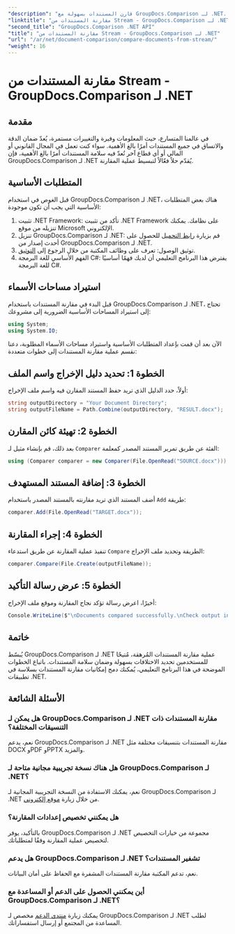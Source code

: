 ```yaml
---
"description": "قارن المستندات بسهولة مع GroupDocs.Comparison لـ .NET. قارن المستندات بسهولة وتأكد من دقة جميع الملفات."
"linktitle": "مقارنة المستندات من Stream - GroupDocs.Comparison لـ .NET"
"second_title": "GroupDocs.Comparison .NET API"
"title": "مقارنة المستندات من Stream - GroupDocs.Comparison لـ .NET"
"url": "/ar/net/document-comparison/compare-documents-from-stream/"
"weight": 16
---
```


# مقارنة المستندات من Stream - GroupDocs.Comparison لـ .NET

## مقدمة
في عالمنا المتسارع، حيث المعلومات وفيرة والتغييرات مستمرة، يُعدّ ضمان الدقة والاتساق في جميع المستندات أمرًا بالغ الأهمية. سواء كنت تعمل في المجال القانوني أو المالي أو أي قطاع آخر تُعدّ فيه سلامة المستندات أمرًا بالغ الأهمية، فإن GroupDocs.Comparison لـ .NET يُقدّم حلاً فعّالاً لتبسيط عملية المقارنة.
## المتطلبات الأساسية
قبل الغوص في استخدام GroupDocs.Comparison لـ .NET، هناك بعض المتطلبات الأساسية التي يجب أن تكون موجودة:
1. تثبيت .NET Framework: تأكد من تثبيت .NET Framework على نظامك. يمكنك تنزيله من موقع Microsoft الإلكتروني.
2. تنزيل GroupDocs.Comparison لـ .NET: قم بزيارة [رابط التحميل](https://releases.groupdocs.com/comparison/net/) للحصول على أحدث إصدار من GroupDocs.Comparison لـ .NET.
3. توثيق الوصول: تعرف على وظائف المكتبة من خلال الرجوع إلى [التوثيق](https://tutorials.groupdocs.com/comparison/net/).
4. الفهم الأساسي للغة البرمجة C#: يفترض هذا البرنامج التعليمي أن لديك فهمًا أساسيًا للغة البرمجة C#.

## استيراد مساحات الأسماء
قبل البدء في مقارنة المستندات باستخدام GroupDocs.Comparison لـ .NET، تحتاج إلى استيراد المساحات الأساسية الضرورية إلى مشروعك:
```csharp
using System;
using System.IO;
```
الآن بعد أن قمت بإعداد المتطلبات الأساسية واستيراد مساحات الأسماء المطلوبة، دعنا نقسم عملية مقارنة المستندات إلى خطوات متعددة:
## الخطوة 1: تحديد دليل الإخراج واسم الملف
أولاً، حدد الدليل الذي تريد حفظ المستند المقارن فيه واسم ملف الإخراج:
```csharp
string outputDirectory = "Your Document Directory";
string outputFileName = Path.Combine(outputDirectory, "RESULT.docx");
```
## الخطوة 2: تهيئة كائن المقارن
بعد ذلك، قم بإنشاء مثيل لـ `Comparer` الفئة عن طريق تمرير المستند المصدر كمعلمة:
```csharp
using (Comparer comparer = new Comparer(File.OpenRead("SOURCE.docx")))
```
## الخطوة 3: إضافة المستند المستهدف
أضف المستند الذي تريد مقارنته بالمستند المصدر باستخدام `Add` طريقة:
```csharp
comparer.Add(File.OpenRead("TARGET.docx"));
```
## الخطوة 4: إجراء المقارنة
تنفيذ عملية المقارنة عن طريق استدعاء `Compare` الطريقة وتحديد ملف الإخراج:
```csharp
comparer.Compare(File.Create(outputFileName));
```
## الخطوة 5: عرض رسالة التأكيد
أخيرًا، اعرض رسالة تؤكد نجاح المقارنة وموقع ملف الإخراج:
```csharp
Console.WriteLine($"\nDocuments compared successfully.\nCheck output in {outputDirectory}.");
```

## خاتمة
يُبسّط GroupDocs.Comparison لـ .NET عملية مقارنة المستندات المُرهقة، مُتيحًا للمستخدمين تحديد الاختلافات بسهولة وضمان سلامة المستندات. باتباع الخطوات الموضحة في هذا البرنامج التعليمي، يُمكنك دمج إمكانيات مقارنة المستندات بسلاسة في تطبيقات .NET.
## الأسئلة الشائعة
### هل يمكن لـ GroupDocs.Comparison لـ .NET مقارنة المستندات ذات التنسيقات المختلفة؟
نعم، يدعم GroupDocs.Comparison لـ .NET مقارنة المستندات بتنسيقات مختلفة مثل DOCX وPDF وPPTX والمزيد.
### هل هناك نسخة تجريبية مجانية متاحة لـ GroupDocs.Comparison لـ .NET؟
نعم، يمكنك الاستفادة من النسخة التجريبية المجانية لـ GroupDocs.Comparison لـ .NET من خلال زيارة [موقع إلكتروني](https://releases.groupdocs.com/).
### هل يمكنني تخصيص إعدادات المقارنة؟
بالتأكيد، يوفر GroupDocs.Comparison لـ .NET مجموعة من خيارات التخصيص لتخصيص عملية المقارنة وفقًا لمتطلباتك.
### هل يدعم GroupDocs.Comparison لـ .NET تشفير المستندات؟
نعم، تدعم المكتبة مقارنة المستندات المشفرة مع الحفاظ على أمان البيانات.
### أين يمكنني الحصول على الدعم أو المساعدة مع GroupDocs.Comparison لـ .NET؟
يمكنك زيارة [منتدى الدعم](https://forum.groupdocs.com/c/comparison/12) مخصص لـ GroupDocs.Comparison لـ .NET لطلب المساعدة من المجتمع أو إرسال استفساراتك.